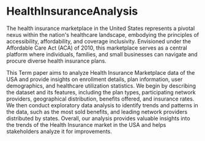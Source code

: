 # HealthInsuranceAnalysis

The health insurance marketplace in the United States represents a pivotal nexus within the nation's healthcare landscape, embodying the principles of accessibility, 
affordability, and coverage inclusivity. Envisioned under the Affordable Care Act (ACA) of 2010, this marketplace serves as a central platform where individuals, families, and small businesses can navigate and procure diverse health insurance plans.

This Term paper aims to analyze Health Insurance Marketplace data of the USA and provide insights on enrollment details, plan information, user demographics, and 
healthcare utilization statistics. We begin by describing the dataset and its features, including the plan types, participating network providers, geographical distribution, benefits offered, and insurance rates. We then conduct exploratory data analysis to identify trends and patterns in the data, such as the most sold benefits, and leading network providers distributed by states. Overall, our analysis provides valuable insights into the trends of the Health Insurance market in the USA and helps stakeholders analyze it for improvements.

